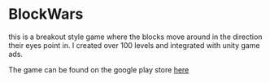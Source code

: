 # BlockWars

this is a breakout style game where the blocks move around in the direction their eyes point in. I created over 100 levels and integrated with unity game ads. 

The game can be found on the google play store [here](https://play.google.com/store/apps/details?id=daryljones.blockwars&gl=GB)
